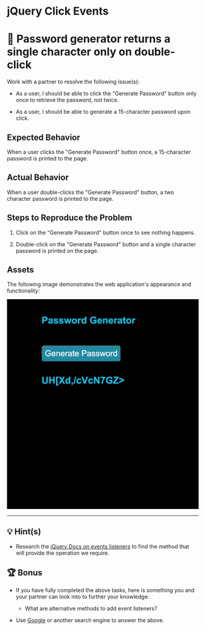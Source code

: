 # jQuery Click Events
# 🐛 Password generator returns a single character only on double-click

Work with a partner to resolve the following issue(s):

* As a user, I should be able to click the "Generate Password" button only once to retrieve the password, not twice.

* As a user, I should be able to generate a 15-character password upon click. 

## Expected Behavior

When a user clicks the "Generate Password" button once, a 15-character password is printed to the page.

## Actual Behavior

When a user double-clicks the "Generate Password" button, a two character password is printed to the page.

## Steps to Reproduce the Problem

1. Click on the "Generate Password" button once to see nothing happens.

2. Double-click on the "Generate Password" button and a single character password is printed on the page.

## Assets

The following image demonstrates the web application's appearance and functionality:

![The input field and button are now followed by a random password of length 15](./Images/01-solved-demo.jpg)

---

## 💡 Hint(s)  

* Research the [jQuery Docs on events listeners](https://api.jquery.com/category/events/) to find the method that will provide the operation we require.
  
## 🏆 Bonus 

* If you have fully completed the above tasks, here is something you and your partner can look into to further your knowledge:

  * What are alternative methods to add event listeners?

* Use [Google](https://www.google.com) or another search engine to answer the above.
